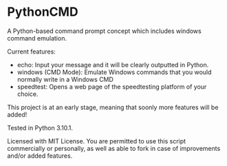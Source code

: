 # PythonCMD
A Python-based command prompt concept which includes windows command emulation.

Current features:
- echo: Input your message and it will be clearly outputted in Python.
- windows (CMD Mode): Emulate Windows commands that you would normally write in a Windows CMD
- speedtest: Opens a web page of the speedtesting platform of your choice.

This project is at an early stage, meaning that soonly more features will be added!

Tested in Python 3.10.1.

Licensed with MIT License. You are permitted to use this script commercially or personally, as well as able to fork in case of improvements and/or added features.
